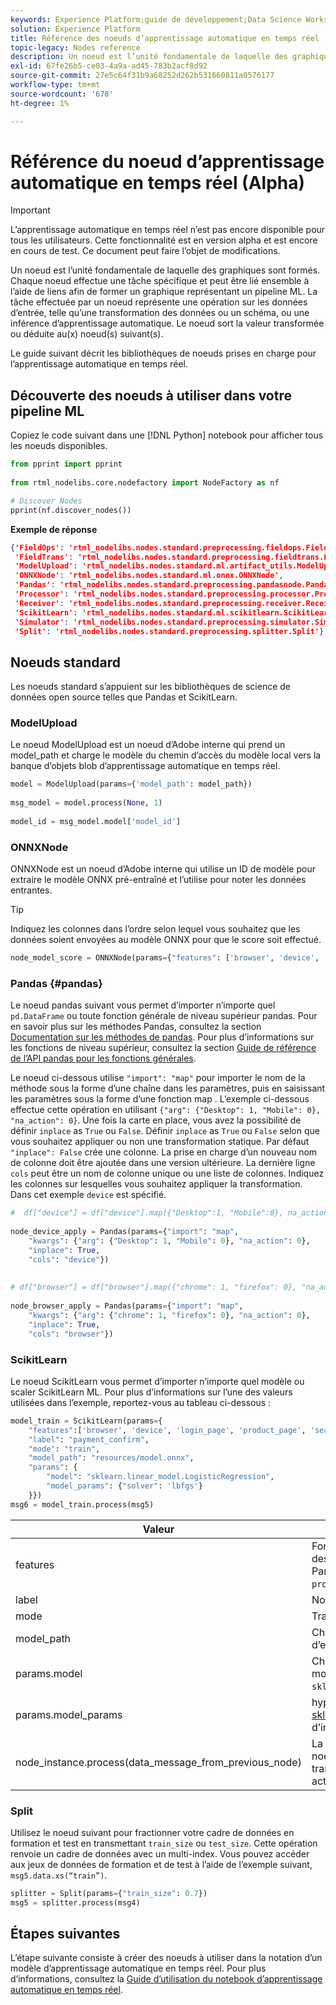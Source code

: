 ```yaml
---
keywords: Experience Platform;guide de développement;Data Science Workspace;rubriques les plus consultées;apprentissage automatique en temps réel;référence de noeud ;
solution: Experience Platform
title: Référence des noeuds d’apprentissage automatique en temps réel
topic-legacy: Nodes reference
description: Un noeud est l’unité fondamentale de laquelle des graphiques sont formés. Chaque noeud effectue une tâche spécifique et peut être lié ensemble à l’aide de liens afin de former un graphique représentant un pipeline ML. La tâche effectuée par un noeud représente une opération sur les données d’entrée, telle qu’une transformation des données ou un schéma, ou une inférence d’apprentissage automatique. Le noeud sort la valeur transformée ou déduite au(x) noeud(s) suivant(s).
exl-id: 67fe26b5-ce03-4a9a-ad45-783b2acf8d92
source-git-commit: 27e5c64f31b9a68252d262b531660811a0576177
workflow-type: tm+mt
source-wordcount: '678'
ht-degree: 1%

---
```


# Référence du noeud d’apprentissage automatique en temps réel (Alpha)

>[!IMPORTANT]
>
>L’apprentissage automatique en temps réel n’est pas encore disponible pour tous les utilisateurs. Cette fonctionnalité est en version alpha et est encore en cours de test. Ce document peut faire l’objet de modifications.

Un noeud est l’unité fondamentale de laquelle des graphiques sont formés. Chaque noeud effectue une tâche spécifique et peut être lié ensemble à l’aide de liens afin de former un graphique représentant un pipeline ML. La tâche effectuée par un noeud représente une opération sur les données d’entrée, telle qu’une transformation des données ou un schéma, ou une inférence d’apprentissage automatique. Le noeud sort la valeur transformée ou déduite au(x) noeud(s) suivant(s).

Le guide suivant décrit les bibliothèques de noeuds prises en charge pour l’apprentissage automatique en temps réel.

## Découverte des noeuds à utiliser dans votre pipeline ML

Copiez le code suivant dans une [!DNL Python] notebook pour afficher tous les noeuds disponibles.

```python
from pprint import pprint
 
from rtml_nodelibs.core.nodefactory import NodeFactory as nf
```

```python
# Discover Nodes
pprint(nf.discover_nodes())
```

**Exemple de réponse**

```json
{'FieldOps': 'rtml_nodelibs.nodes.standard.preprocessing.fieldops.FieldOps',
 'FieldTrans': 'rtml_nodelibs.nodes.standard.preprocessing.fieldtrans.FieldTrans',
 'ModelUpload': 'rtml_nodelibs.nodes.standard.ml.artifact_utils.ModelUpload',
 'ONNXNode': 'rtml_nodelibs.nodes.standard.ml.onnx.ONNXNode',
 'Pandas': 'rtml_nodelibs.nodes.standard.preprocessing.pandasnode.Pandas',
 'Processor': 'rtml_nodelibs.nodes.standard.preprocessing.processor.Processor',
 'Receiver': 'rtml_nodelibs.nodes.standard.preprocessing.receiver.Receiver',
 'ScikitLearn': 'rtml_nodelibs.nodes.standard.ml.scikitlearn.ScikitLearn',
 'Simulator': 'rtml_nodelibs.nodes.standard.preprocessing.simulator.Simulator',
 'Split': 'rtml_nodelibs.nodes.standard.preprocessing.splitter.Split'}
```

## Noeuds standard

Les noeuds standard s’appuient sur les bibliothèques de science de données open source telles que Pandas et ScikitLearn.

### ModelUpload

Le noeud ModelUpload est un noeud d’Adobe interne qui prend un model_path et charge le modèle du chemin d’accès du modèle local vers la banque d’objets blob d’apprentissage automatique en temps réel.

```python
model = ModelUpload(params={'model_path': model_path})
  
msg_model = model.process(None, 1)
  
model_id = msg_model.model['model_id']
```

### ONNXNode

ONNXNode est un noeud d’Adobe interne qui utilise un ID de modèle pour extraire le modèle ONNX pré-entraîné et l’utilise pour noter les données entrantes.

>[!TIP]
>
>Indiquez les colonnes dans l’ordre selon lequel vous souhaitez que les données soient envoyées au modèle ONNX pour que le score soit effectué.

```python
node_model_score = ONNXNode(params={"features": ['browser', 'device', 'login_page', 'product_page', 'search_page'], "model_id": model_id})
```

### Pandas {#pandas}

Le noeud pandas suivant vous permet d’importer n’importe quel `pd.DataFrame` ou toute fonction générale de niveau supérieur pandas. Pour en savoir plus sur les méthodes Pandas, consultez la section [Documentation sur les méthodes de pandas](https://pandas.pydata.org/pandas-docs/stable/reference/api/pandas.DataFrame.html). Pour plus d’informations sur les fonctions de niveau supérieur, consultez la section [Guide de référence de l’API pandas pour les fonctions générales](https://pandas.pydata.org/pandas-docs/stable/reference/general_functions.html).

Le noeud ci-dessous utilise `"import": "map"` pour importer le nom de la méthode sous la forme d’une chaîne dans les paramètres, puis en saisissant les paramètres sous la forme d’une fonction map . L’exemple ci-dessous effectue cette opération en utilisant `{"arg": {"Desktop": 1, "Mobile": 0}, "na_action": 0}`. Une fois la carte en place, vous avez la possibilité de définir `inplace` as `True` ou `False`. Définir `inplace` as `True` ou `False` selon que vous souhaitez appliquer ou non une transformation statique. Par défaut `"inplace": False` crée une colonne. La prise en charge d’un nouveau nom de colonne doit être ajoutée dans une version ultérieure. La dernière ligne `cols` peut être un nom de colonne unique ou une liste de colonnes. Indiquez les colonnes sur lesquelles vous souhaitez appliquer la transformation. Dans cet exemple `device` est spécifié.

```python
#  df["device"] = df["device"].map({"Desktop":1, "Mobile":0}, na_action=0)
 
node_device_apply = Pandas(params={"import": "map",
    "kwargs": {"arg": {"Desktop": 1, "Mobile": 0}, "na_action": 0},
    "inplace": True,
    "cols": "device"})
 
 
# df["browser"] = df["browser"].map({"chrome": 1, "firefox": 0}, "na_action": 0})
 
node_browser_apply = Pandas(params={"import": "map",
    "kwargs": {"arg": {"chrome": 1, "firefox": 0}, "na_action": 0},
    "inplace": True,
    "cols": "browser"})
```

### ScikitLearn

Le noeud ScikitLearn vous permet d’importer n’importe quel modèle ou scaler ScikitLearn ML. Pour plus d’informations sur l’une des valeurs utilisées dans l’exemple, reportez-vous au tableau ci-dessous :

```python
model_train = ScikitLearn(params={
    "features":['browser', 'device', 'login_page', 'product_page', 'search_page'],
    "label": "payment_confirm",
    "mode": "train",
    "model_path": "resources/model.onnx",
    "params": {
        "model": "sklearn.linear_model.LogisticRegression",
        "model_params": {"solver": 'lbfgs'}
    }})
msg6 = model_train.process(msg5)
```

| Valeur | Description |
| --- | --- |
| features | Fonctionnalités d’entrée du modèle (liste des chaînes). <br> Par exemple: `browser`, `device`, `login_page`, `product_page`, `search_page` |
| label | Nom de la colonne cible (chaîne). |
| mode | Train/test (chaîne). |
| model_path | Chemin d’accès local au modèle d’enregistrement au format unique. |
| params.model | Chemin d’accès absolu à l’importation du modèle (chaîne), par exemple : `sklearn.linear_model.LogisticRegression`. |
| params.model_params | hyperparamètres du modèle, voir [API sklearn (map/dict)](https://scikit-learn.org/stable/modules/generated/sklearn.linear_model.LogisticRegression.html) pour plus d’informations. |
| node_instance.process(data_message_from_previous_node) | La méthode `process()` prend DataMsg du noeud précédent et applique la transformation. Cela dépend du noeud actif utilisé. |

### Split

Utilisez le noeud suivant pour fractionner votre cadre de données en formation et test en transmettant `train_size` ou `test_size`. Cette opération renvoie un cadre de données avec un multi-index. Vous pouvez accéder aux jeux de données de formation et de test à l’aide de l’exemple suivant, `msg5.data.xs(“train”)`.

```python
splitter = Split(params={"train_size": 0.7})
msg5 = splitter.process(msg4)
```

## Étapes suivantes

L’étape suivante consiste à créer des noeuds à utiliser dans la notation d’un modèle d’apprentissage automatique en temps réel. Pour plus d’informations, consultez la [Guide d’utilisation du notebook d’apprentissage automatique en temps réel](./rtml-authoring-notebook.md).
